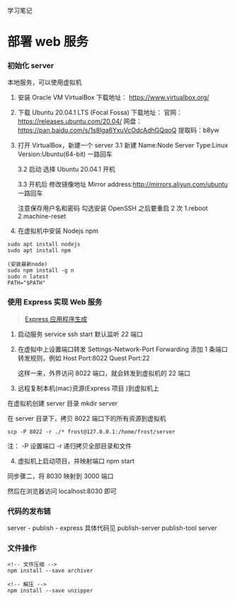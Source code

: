 学习笔记

# 部署 web 服务

### 初始化 server

本地服务，可以使用虚拟机

1. 安装 Oracle VM VirtualBox
   下载地址： https://www.virtualbox.org/

2. 下载 Ubuntu 20.04.1 LTS (Focal Fossa)
   下载地址：
   官网： https://releases.ubuntu.com/20.04/
   网盘： https://pan.baidu.com/s/1s8lga6YxuVcOdcAdhGQqoQ
   提取码：b8yw

3. 打开 VirtualBox，新建一个 server
   3.1 新建
   Name:Node Server
   Type:Linux
   Version:Ubuntu(64-bit)
   一路回车

   3.2 启动
   选择 Ubuntu 20.04.1
   开机

   3.3 开机后
   修改镜像地址
   Mirror address:http://mirrors.aliyun.com/ubuntu
   一路回车

   注意保存用户名和密码
   勾选安装 OpenSSH
   之后要重启 2 次 1.reboot 2.machine-reset

4. 在虚拟机中安装 Nodejs npm

```
sudo apt install nodejs
sudo apt install npm

(安装最新node)
sudo npm install -g n
sudo n latest
PATH="$PATH"

```

### 使用 Express 实现 Web 服务

> [Express 应用程序生成](https://www.expressjs.com.cn/starter/generator.html)

1. 启动服务
   service ssh start
   默认监听 22 端口

2. 在虚拟中上设置端口转发
   Settings-Network-Port Forwarding
   添加 1 条端口转发规则，例如
   Host Port:8022
   Quest Port:22

   这样一来，外界访问 8022 端口，就会转发到虚拟机的 22 端口

3. 远程复制本机(mac)资源(Express 项目 )到虚拟机上

在虚拟机创建 server 目录
mkdir server

在 server 目录下，拷贝 8022 端口下的所有资源到虚拟机

```
scp -P 8022 -r ./* frost@127.0.0.1:/home/frost/server
```

注： -P 设置端口
-r 递归拷贝全部目录和文件

4. 虚拟机上启动项目，并映射端口
   npm start

同步骤二，将 8030 映射到 3000 端口

然后在浏览器访问 localhost:8030 即可

### 代码的发布链

server - publish - express
具体代码见 publish-server publish-tool server

### 文件操作

```
<!-- 文件压缩 -->
npm install --save archiver

<!-- 解压 -->
npm install --save unzipper
```
